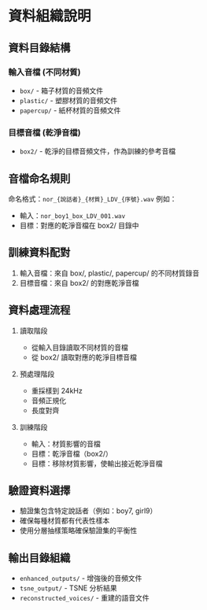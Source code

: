 # 資料組織說明

## 資料目錄結構

### 輸入音檔 (不同材質)
- `box/` - 箱子材質的音頻文件
- `plastic/` - 塑膠材質的音頻文件
- `papercup/` - 紙杯材質的音頻文件

### 目標音檔 (乾淨音檔)
- `box2/` - 乾淨的目標音頻文件，作為訓練的參考音檔

## 音檔命名規則
命名格式：`nor_{說話者}_{材質}_LDV_{序號}.wav`
例如：
- 輸入：`nor_boy1_box_LDV_001.wav`
- 目標：對應的乾淨音檔在 box2/ 目錄中

## 訓練資料配對
1. 輸入音檔：來自 box/, plastic/, papercup/ 的不同材質錄音
2. 目標音檔：來自 box2/ 的對應乾淨音檔

## 資料處理流程
1. 讀取階段
   - 從輸入目錄讀取不同材質的音檔
   - 從 box2/ 讀取對應的乾淨目標音檔

2. 預處理階段
   - 重採樣到 24kHz
   - 音頻正規化
   - 長度對齊

3. 訓練階段
   - 輸入：材質影響的音檔
   - 目標：乾淨音檔（box2/）
   - 目標：移除材質影響，使輸出接近乾淨音檔

## 驗證資料選擇
- 驗證集包含特定說話者（例如：boy7, girl9）
- 確保每種材質都有代表性樣本
- 使用分層抽樣策略確保驗證集的平衡性

## 輸出目錄組織
- `enhanced_outputs/` - 增強後的音頻文件
- `tsne_output/` - TSNE 分析結果
- `reconstructed_voices/` - 重建的語音文件